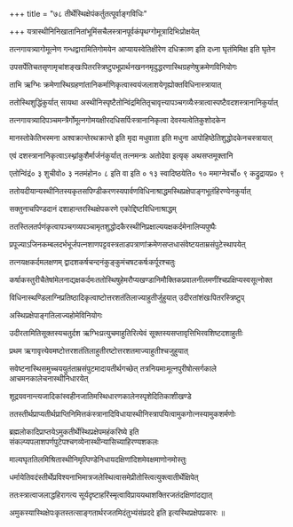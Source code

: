+++
title = "७८ तीर्थेस्थिक्षेपंकर्तुतत्पूर्वाङ्गविधिः"

+++
यत्रास्थीनिनिखातानितांभूमिंसचैलस्त्रानपूर्वकंपृथग्गोमूत्रादिभिःप्रोक्षयेत्

तत्नगायत्र्यागोमूत्नेण गन्धद्वारामितिगोमयेन आप्यायस्वेतिक्षीरेण दधिक्राव्ण इति दध्ना घृतंमिमिक्ष इति घृतेन

उपसर्पेतिचतसृणामृचांशङ्खःपितरस्त्रिष्टुपभूप्रार्थनखननमृदुद्धरणास्थिग्रहणेषुक्रमेणविनियोगः

ताभि ऋग्भिः क्रमेणास्थिग्रहणांतानिकर्माणिकृत्वास्वयंजलाशयेगृह्योक्तविधिनास्त्रायात्

ततोस्थिशुद्धिंकुर्यात् सायथा अस्थीनिस्पृष्टैतोन्विंद्रमितितृचावृत्त्यापञ्चगव्यैःस्त्रात्वास्पष्टैवदशस्त्रानानिकुर्यात्

तत्नगायत्र्यादिपञ्चमन्त्रैर्गोमूत्नगोमयक्षीरदधिसर्पिःस्त्रानानिकृत्वा देवस्यत्वेतिकुशोदकेन

मानस्तोकेतिभस्मना अश्वक्रान्तेरथक्रान्ते इति मृदा मधुवाता इति मधुना आपोहिष्ठेतिशुद्धोदकेनचस्त्रायात्

एवं दशस्त्रानानिकृत्वाऽस्थ्नांकुशैर्मार्जनंकुर्यात् तत्नमन्त्रः अतोदेवा इत्यृक् अथसप्तमूक्तानि

एतोन्विंद्रं० ३ शुचीवो० ३ नतमंहोन० ८ इति वा इति ० १३ स्वादिष्ठयेति० १० ममाग्नेवर्चो० ९ कद्रुद्रायप्र० ९

ततोयदीयान्यस्थीनितस्यकृतसपिण्डीकरणस्यपार्वणविधिनाश्राद्धमस्थिप्रक्षेपाङ्गभूतंहिरण्येनकुर्यात्

सक्तुनाचपिण्डदानं दशाहान्तरस्थिक्षेपकरणे एकोद्दिष्टविधिनाश्राद्धम्

ततस्तिलतर्पणंकृत्वापञ्चगव्यपञ्चामृतशुद्धोदकैरस्थीनिप्रक्षाल्ययक्षकर्दमेनालिप्यपुष्पैः

प्रपूज्याऽजिनकम्बलदर्भभूर्जपत्नशाणपट्टवस्त्रताडपत्राणांक्रमेणसप्तधासंवेष्टयताम्रसंपुटेस्थापयेत्

तत्नयक्षकर्दमलक्षणम् द्वादशकर्षचन्दनंकुङ्कुमंचषटकर्षःकर्पूरश्चतुः

कर्षाकस्तुरीचैतेषांमेलनाद्यक्षकर्दमःततोस्थिषुहेमरौप्यखण्डानिमौक्तिकप्रवालनीलमणींश्चप्रक्षिप्यस्वसूत्नोक्त

विधिनास्थण्डिलाग्निप्रतिष्ठादिकृत्वाष्टोत्तरशतंतिलाज्याहुतीर्जुहुयात् उदीरतांशंखःपितरस्त्रिष्टुप्

अस्थिप्रक्षेपाङ्गतिलाज्यहोमेविनियोगः

उदीरतामितिसूक्तस्यचतुर्दश ऋग्भिःप्रत्युचमाहुतिरित्येवं सूक्तस्यसप्तावृत्तिभिरवशिष्टदशाहुतीः

प्रथम ऋगावृत्त्येवमष्टोत्तरशतंतिलाहुतीरष्टोत्तरशतमाज्याहुतीश्चजुहुयात्

सवेष्टनास्थिसमुच्चययुतंताम्रसंपुटमादायतीर्थगच्छेत् तत्रनियमाःमूत्नपुरीषोत्सर्गकाले आचमनकालेचनास्थीनिधारयेत्

शूद्रयवनान्त्यजादिकांस्वहीनजातिमस्थिधारणकालेनस्पृशेदितिकाशीखण्डे

ततस्तीर्थप्राप्यतीर्थप्राप्तिनिमित्तकंस्त्रानादिविधायास्थीनिस्त्रापयित्वामुकगोत्नस्यामुकशर्मणोः

ब्रह्मलोकादिप्राप्तयेऽमुकतीर्थेस्थिप्रक्षेपमहंकरिष्ये इति संकल्प्यपलाशपर्णपुटेपश्चगव्येनास्थीन्यासिच्याहिरण्यशकलः

माल्यघृततिलमिश्रितास्थीनिमृत्पिण्डेनिधायदक्षिणांदिशमेवक्षमाणोनमोस्तुः

धर्मायेतिवदंस्तीर्थेप्रविश्यनाभिमात्रजलेस्थित्वासमेप्रीतोस्त्वित्युक्त्वातीर्थेक्षिपेत्

ततःस्त्रात्वाजलाद्धहिरागत्य सूर्यदृष्टाहरिंस्मृत्वाविप्राययथाशक्तिरजतंदक्षिणांदद्यात्

अमुकस्यास्थिक्षेपःकृतस्तत्साङ्गतार्थरजतमिदंतुभ्यंसंप्रददे इति इत्यस्थिप्रक्षेपप्रकारः ॥
